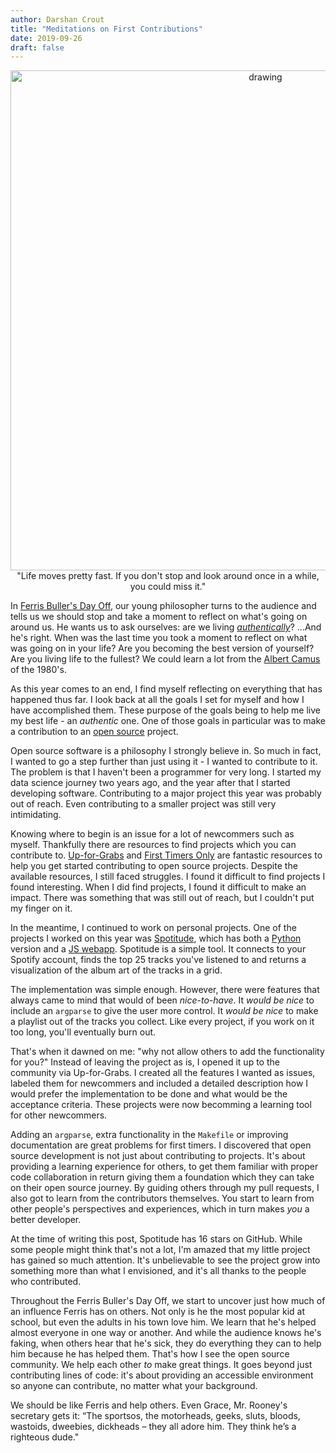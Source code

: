 ```yaml
---
author: Darshan Crout
title: "Meditations on First Contributions"
date: 2019-09-26
draft: false
---
```


<center><img src="/post/images/misc/ferris.png" alt="drawing" width="800"/></center>

<center>"Life moves pretty fast. If you don't stop and look around once in a while, you could miss it."</center>

In [Ferris Buller's Day Off](https://en.wikipedia.org/wiki/Ferris_Bueller%27s_Day_Off), our young philosopher turns to the audience and tells us we should stop and take a moment to reflect on what's going on around us. He wants us to ask ourselves: are we living [_authentically_](https://en.wikipedia.org/wiki/Authenticity_%28philosophy%29)? ...And he's right. When was the last time you took a moment to reflect on what was going on in your life? Are you becoming the best version of yourself? Are you living life to the fullest? We could learn a lot from the [Albert Camus](https://en.wikipedia.org/wiki/Albert_Camus) of the 1980's.

As this year comes to an end, I find myself reflecting on everything that has happened thus far. I look back at all the goals I set for myself and how I have accomplished them. These purpose of the goals being to help me live my best life - an _authentic_ one. One of those goals in particular was to make a contribution to an [open source](https://en.wikipedia.org/wiki/Open_source) project.

Open source software is a philosophy I strongly believe in. So much in fact, I wanted to go a step further than just using it - I wanted to contribute to it. The problem is that I haven't been a programmer for very long. I started my data science journey two years ago, and the year after that I started developing software. Contributing to a major project this year was probably out of reach. Even contributing to a smaller project was still very intimidating.

Knowing where to begin is an issue for a lot of newcommers such as myself. Thankfully there are resources to find projects which you can contribute to. [Up-for-Grabs](https://up-for-grabs.net/#/) and [First Timers Only](https://www.firsttimersonly.com/) are fantastic resources to help you get started contributing to open source projects. Despite the available resources, I still faced struggles. I found it difficult to find projects I found interesting. When I did find projects, I found it difficult to make an impact. There was something that was still out of reach, but I couldn't put my finger on it.

In the meantime, I continued to work on personal projects. One of the projects I worked on this year was [Spotitude](https://spotitude.me), which has both a [Python](https://github.com/dtcrout/spotitude) version and a [JS webapp](https://github.com/dtcrout/spotitude-webapp). Spotitude is a simple tool. It connects to your Spotify account, finds the top 25 tracks you've listened to and returns a visualization of the album art of the tracks in a grid.

The implementation was simple enough. However, there were features that always came to mind that would of been _nice-to-have_. It _would be nice_ to include an `argparse` to give the user more control. It _would be nice_ to make a playlist out of the tracks you collect. Like every project, if you work on it too long, you'll eventually burn out.

That's when it dawned on me: "why not allow others to add the functionality for you?" Instead of leaving the project as is, I opened it up to the community via Up-for-Grabs. I created all the features I wanted as issues, labeled them for newcommers and included a detailed description how I would prefer the implementation to be done and what would be the acceptance criteria. These projects were now becomming a learning tool for other newcommers.

Adding an `argparse`, extra functionality in the `Makefile` or improving documentation are great problems for first timers. I discovered that open source development is not just about contributing to projects. It's about providing a learning experience for others, to get them familiar with proper code collaboration in return giving them a foundation which they can take on their open source journey. By guiding others through my pull requests, I also got to learn from the contributors themselves. You start to learn from other people's perspectives and experiences, which in turn makes _you_ a better developer.

At the time of writing this post, Spotitude has 16 stars on GitHub. While some people might think that's not a lot, I'm amazed that my little project has gained so much attention. It's unbelievable to see the project grow into something more than what I envisioned, and it's all thanks to the people who contributed.

Throughout the Ferris Buller's Day Off, we start to uncover just how much of an influence Ferris has on others. Not only is he the most popular kid at school, but even the adults in his town love him. We learn that he's helped almost everyone in one way or another. And while the audience knows he's faking, when others hear that he's sick, they do everything they can to help him because he has helped them. That's how I see the open source community. We help each other _to_ make great things. It goes beyond just contributing lines of code: it's about providing an accessible environment so anyone can contribute, no matter what your background.

We should be like Ferris and help others. Even Grace, Mr. Rooney's secretary gets it: “The sportsos, the motorheads, geeks, sluts, bloods, wastoids, dweebies, dickheads – they all adore him. They think he’s a righteous dude."
